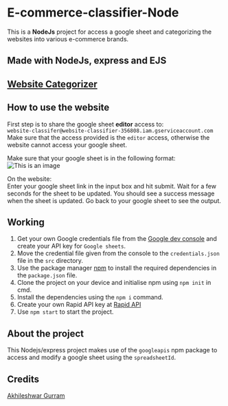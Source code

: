 # E-commerce-classifier-Node
This is a **NodeJs** project for access a google sheet and categorizing the websites into various e-commerce brands.

## Made with NodeJs, express and EJS

## [Website Categorizer](https://website-categorizer.herokuapp.com/)

## How to use the website
First step is to share the google sheet **editor** access to: <br />
```website-classifer@website-classifier-356808.iam.gserviceaccount.com``` <br />
Make sure that the access provided is the ```editor``` access, otherwise the website cannot access your google sheet.

Make sure that your google sheet is in the following format: 
![This is an image](/assets/excel.jpeg)

On the website: <br /> 
Enter your google sheet link in the input box and hit submit. Wait for a few seconds for the sheet to be updated. You should see a success message when the 
sheet is updated. Go back to your google sheet to see the output.

## Working 
1. Get your own Google credentials file from the [Google dev console](https://console.cloud.google.com/) and create your API key for ```Google sheets```. <br />
2. Move the credential file given from the console to the ```credentials.json``` file in the ```src``` directory. <br />
3. Use the package manager [npm](https://docs.npmjs.com/downloading-and-installing-node-js-and-npm) to install the required dependencies in the `package.json` file.<br />
4. Clone the project on your device and initialise npm using `npm init` in cmd.<br />
5. Install the dependencies using the `npm i` command.<br />
6. Create your own Rapid API key at [Rapid API](https://rapidapi.com/zyla-labs-zyla-labs-default/api/klazify-iab-categorization/)
6. Use `npm start` to start the project.<br />


## About the project
This Nodejs/express project makes use of the ```googleapis``` npm package to access and modify a google sheet using the ```spreadsheetId```. <br />


## Credits
[Akhileshwar Gurram](https://github.com/Maveric-k07)
